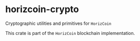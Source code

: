 # horizcoin-crypto

Cryptographic utilities and primitives for `HorizCoin`

This crate is part of the `HorizCoin` blockchain implementation.
